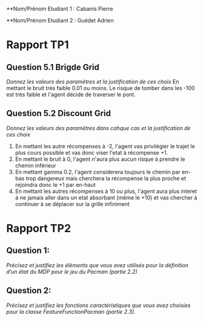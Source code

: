 **Nom/Prénom Etudiant 1 : Cabanis Pierre

**Nom/Prénom Etudiant 2 : Guédet Adrien

# Rapport TP1

## Question 5.1 Brigde Grid
*Donnez les valeurs des paramètres et la justification de ces choix*
En mettant le bruit très faible 0.01 ou moins.
Le risque de tomber dans les -100 est très faible et l'agent décide de traverser le pont.

## Question 5.2 Discount Grid
*Donnez les valeurs des paramètres dans cahque cas et la justification de ces choix*
1) En mettant les autre récompenses à -2, l'agent vas privilégier le trajet le plus cours possible et vas donc viser l'etat à récompense +1.	
2) En mettant le bruit à 0, l'agent n'aura plus aucun risque à prendre le chemin inférieur
3) En mettant gamma 0.2, l'agent considerera toujours le chemin par en-bas trop dangereux mais cherchera la récompense la plus proche et rejoindra donc le +1 par en-haut
4) En mettant les autres récompenses à 10 ou plus, l'agent aura plus interet à ne jamais aller dans un etat absorbant (même le +10) et vas chercher à continuer à se déplacer sur la grille infiniment

# Rapport TP2

## Question 1:
*Précisez et justifiez les éléments que vous avez utilisés pour la définition d’un état du MDP pour le jeu du Pacman (partie 2.2)*


## Question 2:
*Précisez et justifiez les fonctions caractéristiques que vous avez choisies pour la classe FeatureFunctionPacman (partie 2.3).*

